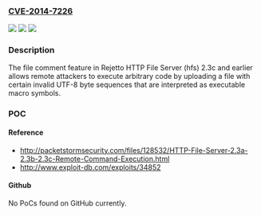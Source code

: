 ### [CVE-2014-7226](https://cve.mitre.org/cgi-bin/cvename.cgi?name=CVE-2014-7226)
![](https://img.shields.io/static/v1?label=Product&message=n%2Fa&color=blue)
![](https://img.shields.io/static/v1?label=Version&message=n%2Fa&color=blue)
![](https://img.shields.io/static/v1?label=Vulnerability&message=n%2Fa&color=brighgreen)

### Description

The file comment feature in Rejetto HTTP File Server (hfs) 2.3c and earlier allows remote attackers to execute arbitrary code by uploading a file with certain invalid UTF-8 byte sequences that are interpreted as executable macro symbols.

### POC

#### Reference
- http://packetstormsecurity.com/files/128532/HTTP-File-Server-2.3a-2.3b-2.3c-Remote-Command-Execution.html
- http://www.exploit-db.com/exploits/34852

#### Github
No PoCs found on GitHub currently.

